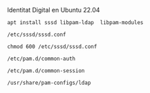 Identitat Digital en Ubuntu 22.04

```
apt install sssd libpam-ldap  libpam-modules
```

`/etc/sssd/sssd.conf`

```
chmod 600 /etc/sssd/sssd.conf
```

`/etc/pam.d/common-auth`

`/etc/pam.d/common-session`

`/usr/share/pam-configs/ldap`
